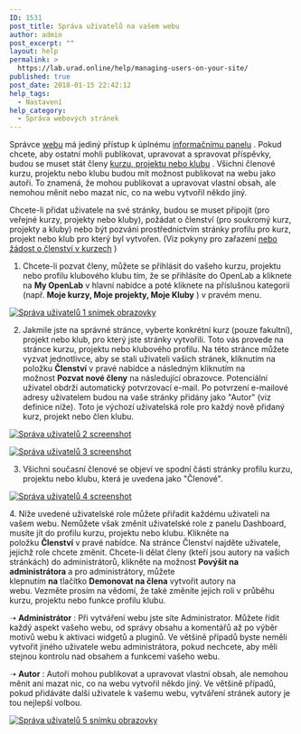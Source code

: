 ```yaml
---
ID: 1531
post_title: Správa uživatelů na vašem webu
author: admin
post_excerpt: ""
layout: help
permalink: >
  https://lab.urad.online/help/managing-users-on-your-site/
published: true
post_date: 2018-01-15 22:42:12
help_tags:
  - Nastavení
help_category:
  - Správa webových stránek
---
```

Správce <a title="Kdo může vytvořit web?" href="https://lab.urad.online/help/who-can-build-a-site/">webu</a> má jediný přístup k úplnému <a title="Co je panel Dashboard?" href="https://lab.urad.online/help/what-is-the-site-dashboard/">informačnímu panelu</a> . Pokud chcete, aby ostatní mohli publikovat, upravovat a spravovat příspěvky, budou se muset stát členy <a href="https://lab.urad.online/help/help-category/courses-projects-clubs/">kurzu, projektu nebo klubu</a> . Všichni členové kurzu, projektu nebo klubu budou mít možnost publikovat na webu jako autoři. To znamená, že mohou publikovat a upravovat vlastní obsah, ale nemohou měnit nebo mazat nic, co na webu vytvořil někdo jiný.

Chcete-li přidat uživatele na své stránky, budou se muset připojit (pro veřejné kurzy, projekty nebo kluby), požádat o členství (pro soukromý kurz, projekty a kluby) nebo být pozváni prostřednictvím stránky profilu pro kurz, projekt nebo klub pro který byl vytvořen. (Viz pokyny pro zařazení <a title="Připojení k kurzu" href="https://lab.urad.online/help/joining-a-course/">nebo žádost o členství v kurzech</a> )

1. Chcete-li pozvat členy, můžete se přihlásit do vašeho kurzu, projektu nebo profilu klubového klubu tím, že se přihlásíte do OpenLab a kliknete na <strong>My OpenLab</strong> v hlavní nabídce a poté kliknete na příslušnou kategorii (např. <strong>Moje kurzy, Moje projekty, Moje Kluby</strong> ) v pravém menu.

<a href="https://lab.urad.online/wp-content/uploads/2012/08/managing_users_on_your_site1.png"><img class="alignnone wp-image-36877 size-full" src="https://openlab.citytech.cuny.edu/wp-content/uploads/2012/08/managing_users_on_your_site1.png" alt="Správa uživatelů 1 snímek obrazovky" /></a>

2. Jakmile jste na správné stránce, vyberte konkrétní kurz (pouze fakultní), projekt nebo klub, pro který jste stránky vytvořili. Toto vás provede na stránce kurzu, projektu nebo klubového profilu. Na této stránce můžete vyzvat jednotlivce, aby se stali uživateli vašich stránek, kliknutím na položku <strong>Členství</strong> v pravé nabídce a následným kliknutím na možnost <strong>Pozvat nové členy</strong> na následující obrazovce. Potenciální uživatel obdrží automatický potvrzovací e-mail. Po potvrzení e-mailové adresy uživatelem budou na vaše stránky přidány jako "Autor" (viz definice níže). Toto je výchozí uživatelská role pro každý nově přidaný kurz, projekt nebo člen klubu.

<a href="https://lab.urad.online/wp-content/uploads/2012/08/managing_users_on_your_site2.png"><img class="alignnone wp-image-36878 size-full" src="https://openlab.citytech.cuny.edu/wp-content/uploads/2012/08/managing_users_on_your_site2.png" alt="Správa uživatelů 2 screenshot" /></a>

<a href="https://lab.urad.online/wp-content/uploads/2012/08/managing_users_on_your_site3.png"><img class="alignnone wp-image-36879 size-full" src="https://openlab.citytech.cuny.edu/wp-content/uploads/2012/08/managing_users_on_your_site3.png" alt="Správa uživatelů 3 screenshot" /></a>

3. Všichni současní členové se objeví ve spodní části stránky profilu kurzu, projektu nebo klubu, která je uvedena jako "Členové".

<a href="https://lab.urad.online/wp-content/uploads/2012/08/managing_users_on_your_site4.png"><img class="alignnone wp-image-36880 size-full" src="https://openlab.citytech.cuny.edu/wp-content/uploads/2012/08/managing_users_on_your_site4.png" alt="Správa uživatelů 4 screenshot" /></a>
<p dir="ltr">4. Níže uvedené uživatelské role můžete přiřadit každému uživateli na vašem webu. Nemůžete však změnit uživatelské role z panelu Dashboard, musíte jít do profilu kurzu, projektu nebo klubu. Klikněte na položku <strong>Členství</strong> v pravé nabídce. Na stránce Členství najděte uživatele, jejichž role chcete změnit. Chcete-li dělat členy (kteří jsou autory na vašich stránkách) do administrátorů, klikněte na možnost <strong>Povýšit na administrátora</strong> a pro administrátory, můžete klepnutím <strong>na</strong> tlačítko <strong>Demonovat na člena</strong> vytvořit autory na webu. Vezměte prosím na vědomí, že také změníte jejich roli v průběhu kurzu, projektu nebo funkce profilu klubu.</p>
<p dir="ltr">➝ <strong>Administrátor</strong> : Při vytváření webu jste site Administrator. Můžete řídit každý aspekt vašeho webu, od správy obsahu a komentářů až po výběr motivů webu k aktivaci widgetů a pluginů. Ve většině případů byste neměli vytvořit jiného uživatele webu administrátora, pokud nechcete, aby měli stejnou kontrolu nad obsahem a funkcemi vašeho webu.</p>
<p dir="ltr">➝ <strong>Autor</strong> : Autoři mohou publikovat a upravovat vlastní obsah, ale nemohou měnit ani mazat nic, co na webu vytvořil někdo jiný. Ve většině případů, pokud přidáváte další uživatele k vašemu webu, vytváření stránek autory je tou nejlepší volbou.</p>
<p dir="ltr"><a href="https://lab.urad.online/wp-content/uploads/2012/08/managing_users_on_your_site5.png"><img class="alignnone wp-image-36881 size-full" src="https://openlab.citytech.cuny.edu/wp-content/uploads/2012/08/managing_users_on_your_site5.png" alt="Správa uživatelů 5 snímku obrazovky" /></a></p>